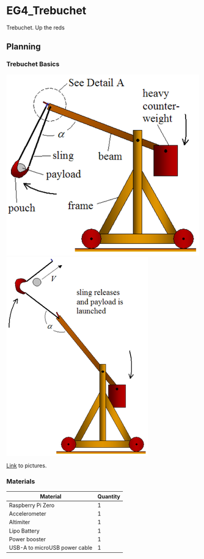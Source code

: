 # EG4_Trebuchet
Trebuchet. Up the reds

## Planning

### Trebuchet Basics
<p float="left">
  <img src="media/trebuchet.png" width="550" />
  <img src="media/trebuchet2.png" width="370" />
</p>

[Link](https://www.real-world-physics-problems.com/trebuchet-physics.html) to pictures.

### Materials

| Material  | Quantity |
| ------------- | ------------- |
| Raspberry Pi Zero  | 1 |
| Accelerometer | 1 |
| Altimiter | 1 |
| Lipo Battery | 1 |
| Power booster | 1 |
| USB-A to microUSB power cable | 1 |
